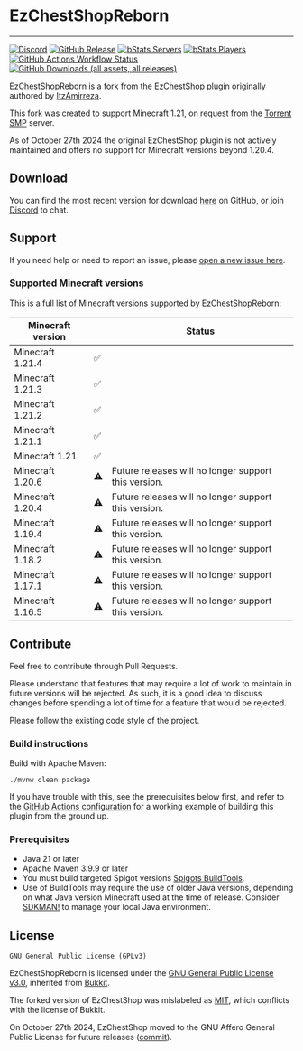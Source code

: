 # EzChestShopReborn

---

[![Discord](https://img.shields.io/discord/1302627666007953559?label=Discord&color=blue)](https://discord.gg/invite/gjV6BgKxFV)
[![GitHub Release](https://img.shields.io/github/v/release/nouish/EzChestShop?label=version)](https://github.com/nouish/EzChestShop/releases/latest)
[![bStats Servers](https://img.shields.io/bstats/servers/23732)](https://bstats.org/plugin/bukkit/EzChestShopReborn/23732)
[![bStats Players](https://img.shields.io/bstats/players/23732)](https://bstats.org/plugin/bukkit/EzChestShopReborn/23732)
[![GitHub Actions Workflow Status](https://img.shields.io/github/actions/workflow/status/nouish/EzChestShop/main.yml)](https://github.com/nouish/EzChestShop/actions/workflows/main.yml)
[![GitHub Downloads (all assets, all releases)](https://img.shields.io/github/downloads/nouish/EzChestShop/total)](https://github.com/nouish/EzChestShop/releases/latest)

EzChestShopReborn is a fork from the [EzChestShop](https://github.com/ItzAmirreza/EzChestShop) plugin originally authored by [ItzAmirreza](https://github.com/ItzAmirreza).

This fork was created to support Minecraft 1.21, on request from the [Torrent SMP](https://www.torrentsmp.com/) server.

As of October 27th 2024 the original EzChestShop plugin is not actively maintained and offers no support for Minecraft versions beyond 1.20.4.


## Download

You can find the most recent version for download [here](https://github.com/nouish/EzChestShop/releases/latest) on GitHub, or join [Discord](https://discord.gg/invite/gjV6BgKxFV) to chat.


## Support

If you need help or need to report an issue, please [open a new issue here](https://github.com/nouish/EzChestShop/issues/new/choose).

### Supported Minecraft versions

This is a full list of Minecraft versions supported by EzChestShopReborn:

| Minecraft version |    | Status                                               |
|-------------------|----|------------------------------------------------------|
| Minecraft 1.21.4  | ✅ |                                                      |
| Minecraft 1.21.3  | ✅ |                                                      |
| Minecraft 1.21.2  | ✅ |                                                      |
| Minecraft 1.21.1  | ✅ |                                                      |
| Minecraft 1.21    | ✅ |                                                      |
| Minecraft 1.20.6  | ⚠️ | Future releases will no longer support this version. |
| Minecraft 1.20.4  | ⚠️ | Future releases will no longer support this version. |
| Minecraft 1.19.4  | ⚠️ | Future releases will no longer support this version. |
| Minecraft 1.18.2  | ⚠️ | Future releases will no longer support this version. |
| Minecraft 1.17.1  | ⚠️️ | Future releases will no longer support this version. |
| Minecraft 1.16.5  | ⚠️ | Future releases will no longer support this version. |

## Contribute

Feel free to contribute through Pull Requests.

Please understand that features that may require a lot of work to maintain in future versions will be rejected. As such, it is a good idea to discuss changes before spending a lot of time for a feature that would be rejected.

Please follow the existing code style of the project.


### Build instructions

Build with Apache Maven:

```shell
./mvnw clean package
```

If you have trouble with this, see the prerequisites below first, and refer to the [GitHub Actions configuration](workflows/main.yml) for a working example of building this plugin from the ground up.

### Prerequisites 

* Java 21 or later
* Apache Maven 3.9.9 or later
* You must build targeted Spigot versions [Spigots BuildTools](https://www.spigotmc.org/wiki/buildtools/).
* Use of BuildTools may require the use of older Java versions, depending on what Java version Minecraft used at the time of release. Consider [SDKMAN!](https://sdkman.io) to manage your local Java environment.


## License

```text
GNU General Public License (GPLv3)
```

EzChestShopReborn is licensed under the [GNU General Public License v3.0](https://www.gnu.org/licenses/gpl-3.0.en.html), inherited from [Bukkit](https://hub.spigotmc.org/stash/projects/SPIGOT/repos/bukkit/browse/LICENCE.txt).

The forked version of EzChestShop was mislabeled as [MIT](https://github.com/nouish/EzChestShop/commit/0adc3d64f647f47ec0aa4151244a8b3e12f7a491), which conflicts with the license of Bukkit.

On October 27th 2024, EzChestShop moved to the GNU Affero General Public License for future releases ([commit](https://github.com/ItzAmirreza/EzChestShop/commit/d2a786a33be11be8f4a6c2cbbfeaf7ef6974da2d)).
